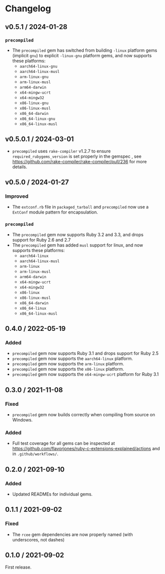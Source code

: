 # Changelog

## v0.5.1 / 2024-01-28

### `precompiled`

- The `precompiled` gem has switched from building `-linux` platform gems (implicit `gnu`) to explicit `-linux-gnu` platform gems, and now supports these platforms:
  - `aarch64-linux-gnu`
  - `aarch64-linux-musl`
  - `arm-linux-gnu`
  - `arm-linux-musl`
  - `arm64-darwin`
  - `x64-mingw-ucrt`
  - `x64-mingw32`
  - `x86-linux-gnu`
  - `x86-linux-musl`
  - `x86_64-darwin`
  - `x86_64-linux-gnu`
  - `x86_64-linux-musl`


## v0.5.0.1 / 2024-03-01

- `precompiled` uses `rake-compiler` v1.2.7 to ensure `required_rubygems_version` is set properly in the gemspec , see https://github.com/rake-compiler/rake-compiler/pull/236 for more details.


## v0.5.0 / 2024-01-27

### Improved

- The `extconf.rb` file in `packaged_tarball` and `precompiled` now use a `ExtConf` module pattern for encapsulation.

### `precompiled`

- The `precompiled` gem now supports Ruby 3.2 and 3.3, and drops support for Ruby 2.6 and 2.7
- The `precompiled` gem has added `musl` support for linux, and now supports these platforms:
  - `aarch64-linux`
  - `aarch64-linux-musl`
  - `arm-linux`
  - `arm-linux-musl`
  - `arm64-darwin`
  - `x64-mingw-ucrt`
  - `x64-mingw32`
  - `x86-linux`
  - `x86-linux-musl`
  - `x86_64-darwin`
  - `x86_64-linux`
  - `x86_64-linux-musl`


## 0.4.0 / 2022-05-19

### Added

- `precompiled` gem now supports Ruby 3.1 and drops support for Ruby 2.5
- `precompiled` gem now supports the `aarch64-linux` platform.
- `precompiled` gem now supports the `arm-linux` platform.
- `precompiled` gem now supports the `x86-linux` platform.
- `precompiled` gem now supports the `x64-mingw-ucrt` platform for Ruby 3.1


## 0.3.0 / 2021-11-08

### Fixed

- `precompiled` gem now builds correctly when compiling from source on Windows.


### Added

- Full test coverage for all gems can be inspected at https://github.com/flavorjones/ruby-c-extensions-explained/actions and in `.github/workflows/`.


## 0.2.0 / 2021-09-10

### Added

- Updated READMEs for individual gems.


## 0.1.1 / 2021-09-02

### Fixed

- The `rcee` gem dependencies are now properly named (with underscores, not dashes)


## 0.1.0 / 2021-09-02

First release.
